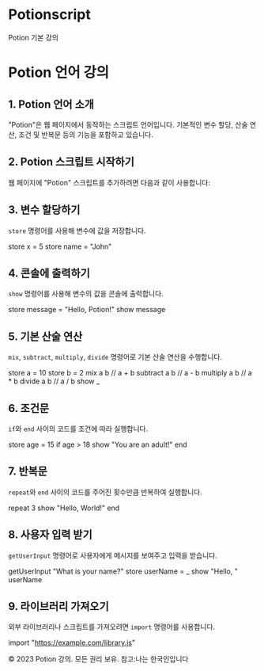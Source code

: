 # Potionscript
  Potion 기본 강의

Potion 언어 강의
============

1\. Potion 언어 소개
----------------

"Potion"은 웹 페이지에서 동작하는 스크립트 언어입니다. 기본적인 변수 할당, 산술 연산, 조건 및 반복문 등의 기능을 포함하고 있습니다.

2\. Potion 스크립트 시작하기
--------------------

웹 페이지에 "Potion" 스크립트를 추가하려면 다음과 같이 사용합니다:
 <script src="potionmain.js"></script>
<script type="text/potion">
  // Potion 코드
</script>

3\. 변수 할당하기
-----------

`store` 명령어를 사용해 변수에 값을 저장합니다.

store x = 5
store name = "John"
    

4\. 콘솔에 출력하기
------------

`show` 명령어를 사용해 변수의 값을 콘솔에 출력합니다.

store message = "Hello, Potion!"
show message
    

5\. 기본 산술 연산
------------

`mix`, `subtract`, `multiply`, `divide` 명령어로 기본 산술 연산을 수행합니다.

store a = 10
store b = 2
mix a b       // a + b
subtract a b  // a - b
multiply a b  // a \* b
divide a b    // a / b
show \_
    

6\. 조건문
-------

`if`와 `end` 사이의 코드를 조건에 따라 실행합니다.

store age = 15
if age > 18
  show "You are an adult!"
end
    

7\. 반복문
-------

`repeat`와 `end` 사이의 코드를 주어진 횟수만큼 반복하여 실행합니다.

repeat 3
  show "Hello, World!"
end
    

8\. 사용자 입력 받기
-------------

`getUserInput` 명령어로 사용자에게 메시지를 보여주고 입력을 받습니다.

getUserInput "What is your name?"
store userName = \_
show "Hello, " userName
    

9\. 라이브러리 가져오기
--------------

외부 라이브러리나 스크립트를 가져오려면 `import` 명령어를 사용합니다.

import "https://example.com/library.js"
    

© 2023 Potion 강의. 모든 권리 보유.
참고:나는 한국인입니다
